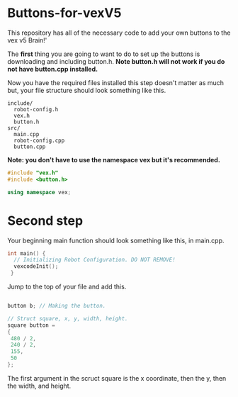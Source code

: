 # Buttons-for-vexV5
This repository has all of the necessary code to add your own buttons to the vex v5 Brain!'


The **first** thing you are going to want to do to set up the buttons is
downloading and including button.h. **Note button.h will not work if you do not have
button.cpp installed.**

Now you have the required files installed this step doesn't matter as much
but, your file structure should look something like this.
```
include/
  robot-config.h
  vex.h
  button.h
src/
  main.cpp
  robot-config.cpp
  button.cpp
```

**Note: you don't have to use the namespace vex but it's recommended.**
```cpp
#include "vex.h"
#include <button.h>

using namespace vex;
```

# Second step

Your beginning main function should look something like this, in main.cpp.
```cpp
int main() {
  // Initializing Robot Configuration. DO NOT REMOVE!
  vexcodeInit();
 }
 ```
 
 Jump to the top of your file and add this.
 ```cpp
 
button b; // Making the button.

// Struct square, x, y, width, height.
square button = 
{
  480 / 2,
  240 / 2,
  155,
  50
};

```

The first argument in the scruct square is the x coordinate, then the y, then the width, and height.
